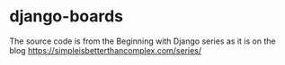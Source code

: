 # django-boards
The source code is from the Beginning with Django series as it is on the blog https://simpleisbetterthancomplex.com/series/

